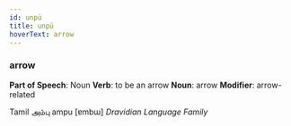 ```yaml
---
id: unpü
title: unpü
hoverText: arrow
---
```


### arrow

**Part of Speech**: Noun
**Verb**: to be an arrow
**Noun**: arrow
**Modifier**: arrow-related

Tamil அம்பு ampu [ɐmbɯ]
*Dravidian Language Family*